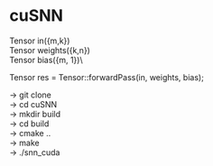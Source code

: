 # cuSNN

Tensor<float> in({m,k})\
Tensor<float> weights({k,n})\
Tensor<float> bias({m, 1})\

Tensor<float> res = Tensor<float>::forwardPass(in, weights, bias);

-> git clone \
-> cd cuSNN \
-> mkdir build \
-> cd build \
-> cmake .. \
-> make \
-> ./snn\_cuda 
